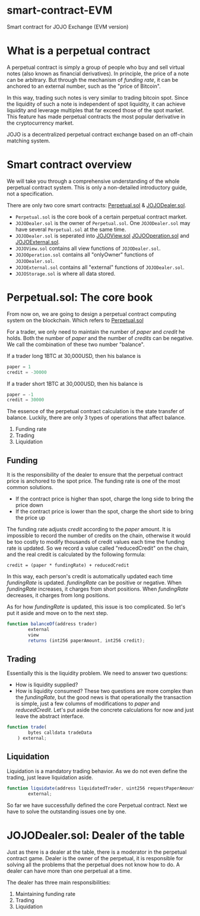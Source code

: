 # smart-contract-EVM
Smart contract for JOJO Exchange (EVM version)

# What is a perpetual contract

A perpetual contract is simply a group of people who buy and sell virtual notes (also known as financial derivatives). In principle, the price of a note can be arbitrary. But through the mechanism of *funding rate*, it can be anchored to an external number, such as the "price of Bitcoin". 

In this way, trading such notes is very similar to trading bitcoin spot. Since the liquidity of such a note is independent of spot liquidity, it can achieve liquidity and leverage multiples that far exceed those of the spot market. This feature has made perpetual contracts the most popular derivative in the cryptocurrency market.

JOJO is a decentralized perpetual contract exchange based on an off-chain matching system.

# Smart contract overview
We will take you through a comprehensive understanding of the whole perpetual contract system. This is only a non-detailed introductory guide, not a specification.

There are only two core smart contracts: [Perpetual.sol](./contracts/impl/Perpetual.sol) & [JOJODealer.sol](./contracts/impl/JOJODealer.sol).

- `Perpetual.sol` is the core book of a certain perpetual contract market.
- `JOJODealer.sol` is the owner of `Perpetual.sol`. One `JOJODealer.sol` may have several `Perpetual.sol` at the same time.
- `JOJODealer.sol` is seperated into [JOJOView.sol](./contracts/impl/JOJOView.sol) [JOJOOperation.sol](./contracts/impl/JOJOOperation.sol) and [JOJOExternal.sol](./contracts/impl/JOJOExternal.sol).
- `JOJOView.sol` contains all view functions of `JOJODealer.sol`.
- `JOJOOperation.sol` contains all "onlyOwner" functions of `JOJODealer.sol`.
- `JOJOExternal.sol` contains all "external" functions of `JOJODealer.sol`.
- `JOJOStorage.sol` is where all data stored.

# Perpetual.sol: The core book

From now on, we are going to design a perpetual contract computing system on the blockchain. Which refers to [Perpetual.sol](./contracts/impl/Perpetual.sol)

For a trader, we only need to maintain the number of *paper* and *credit* he holds. Both the number of *paper* and the number of *credits* can be negative. We call the combination of these two number "balance".

If a trader long 1BTC at 30,000USD, then his balance is

```javascript
paper = 1
credit = -30000
```

If a trader short 1BTC at 30,000USD, then his balance is

```javascript
paper = -1
credit = 30000
```

The essence of the perpetual contract calculation is the state transfer of balance. Luckily, there are only 3 types of operations that affect balance.

1. Funding rate
2. Trading
3. Liquidation

## Funding 

It is the responsibility of the dealer to ensure that the perpetual contract price is anchored to the spot price. The funding rate is one of the most common solutions.

- If the contract price is higher than spot, charge the long side to bring the price down
- If the contract price is lower than the spot, charge the short side to bring the price up

The funding rate adjusts *credit* according to the *paper* amount. It is impossible to record the number of credits on the chain, otherwise it would be too costly to modify thousands of credit values each time the funding rate is updated. So we record a value called "reducedCredit" on the chain, and the real credit is calculated by the following formula:

`credit = (paper * fundingRate) + reducedCredit`

In this way, each person's credit is automatically updated each time *fundingRate* is updated. *fundingRate* can be positive or negative. When *fundingRate* increases, it charges from short positions. When *fundingRate* decreases, it charges from long positions.

As for how *fundingRate* is updated, this issue is too complicated. So let's put it aside and move on to the next step.

```javascript
function balanceOf(address trader)
        external
        view
        returns (int256 paperAmount, int256 credit);
```

## Trading

Essentially this is the liquidity problem. We need to answer two questions: 
- How is liquidity supplied? 
- How is liquidity consumed? 
These two questions are more complex than the *fundingRate*, but the good news is that operationally the transaction is simple, just a few columns of modifications to *paper* and *reducedCredit*. Let's put aside the concrete calculations for now and just leave the abstract interface.

```javascript
function trade(
        bytes calldata tradeData
    ) external;
```

## Liquidation

Liquidation is a mandatory trading behavior. As we do not even define the trading, just leave liquidation aside.

```javascript
function liquidate(address liquidatedTrader, uint256 requestPaperAmount)
        external;
```

So far we have successfully defined the core Perpetual contract. Next we have to solve the outstanding issues one by one.

# JOJODealer.sol: Dealer of the table
Just as there is a dealer at the table, there is a moderator in the perpetual contract game. Dealer is the owner of the perpetual, it is responsible for solving all the problems that the perpetual does not know how to do. A dealer can have more than one perpetual at a time.

The dealer has three main responsibilities:

1. Maintaining funding rate
2. Trading
2. Liquidation